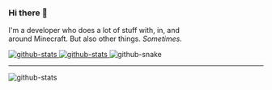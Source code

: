 ### Hi there 👋

I'm a developer who does a lot of stuff with, in, and<br>
around Minecraft. But also other things. *Sometimes.*

<!--
  GitHub Stats by Anuraghazra/github-readme-stats
  with them monokai for dark mode and buefy for light mode
-->
<a target="_blank" title="Click to go to my GitHub Page" href="https://github.com/Kesuaheli">
  <picture>
    <source
      media="(prefers-color-scheme: dark)"
      srcset="https://github-readme-stats.vercel.app/api?username=kesuaheli&show_icons=true&theme=monokai&count_private=true" />
    <source
      media="(prefers-color-scheme: light)"
      srcset="https://github-readme-stats.vercel.app/api?username=kesuaheli&show_icons=true&theme=buefy&count_private=true" />
    <img alt="github-stats" src="github-snake.svg" />
  </picture>
  <picture>
    <source
      media="(prefers-color-scheme: dark)"
      srcset="https://github-readme-stats.vercel.app/api/top-langs?username=kesuaheli&theme=monokai&count_private=true&layout=pie&size_weight=0.5&count_weight=0.5" />
    <source
      media="(prefers-color-scheme: light)"
      srcset="https://github-readme-stats.vercel.app/api/top-langs?username=kesuaheli&theme=buefy&count_private=true&layout=pie&size_weight=0.5&count_weight=0.5" />
    <img alt="github-stats" src="github-snake.svg" />
  </picture>
</a>

<!--
  GitHub Snake by Platane/snk
-->
<picture>
  <source
    media="(prefers-color-scheme: dark)"
    srcset="https://raw.githubusercontent.com/Kesuaheli/Kesuaheli/output/github-contribution-grid-snake-dark.svg" />
  <source
    media="(prefers-color-scheme: light)"
    srcset="https://raw.githubusercontent.com/Kesuaheli/Kesuaheli/output/github-contribution-grid-snake.svg" />
  <img alt="github-snake" src="github-snake.svg" />
</picture>

---

<picture>
  <source
    media="(prefers-color-scheme: dark)"
    srcset="https://github-readme-stats.vercel.app/api/wakatime?username=kesuaheli&theme=monokai&layout=compact&langs_count=14" />
  <source
    media="(prefers-color-scheme: light)"
    srcset="https://github-readme-stats.vercel.app/api/wakatime?username=kesuaheli&theme=buefy&layout=compact&langs_count=14" />
  <img alt="github-stats" src="github-snake.svg" />
</picture>
